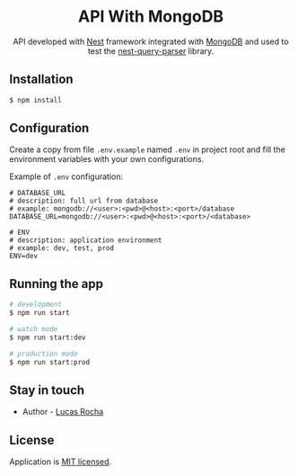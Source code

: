 <h1 style="text-align: center">API With MongoDB </h1>
<p style="text-align: center">
    API developed with <a href="https://github.com/nestjs/nest">Nest</a> framework integrated with 
    <a href="https://mongodb.com">MongoDB</a> and used to test the   
    <a href="https://npmjs.com/package/nest-query-parser>nest-query-parser">nest-query-parser</a> library.
</p>

## Installation

```bash
$ npm install
```

## Configuration

Create a copy from file `.env.example` named `.env` in project root and fill the environment variables with your own
configurations.

Example of `.env` configuration:

```
# DATABASE_URL
# description: full url from database
# example: mongodb://<user>:<pwd>@<host>:<port>/database
DATABASE_URL=mongodb://<user>:<pwd>@<host>:<port>/<database>

# ENV
# description: application environment 
# example: dev, test, prod 
ENV=dev
```

## Running the app

```bash
# development
$ npm run start

# watch mode
$ npm run start:dev

# production mode
$ npm run start:prod
```

## Stay in touch

- Author - [Lucas Rocha](https://www.linkedin.com/in/lucasrochacc/)

## License

Application is [MIT licensed](LICENSE).
